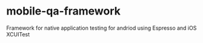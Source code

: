 # mobile-qa-framework
Framework for native application testing for andriod using Espresso and iOS XCUITest
